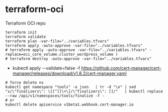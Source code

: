 # terraform-oci
Terraform OCI repo

````
terraform init
terraform validate 
terraform plan -var-file="../variables.tfvars"
terraform apply -auto-approve -var-file="../variables.tfvars"
# terraform apply -auto-approve -var-file="../variables.tfvars" -replace=oci_core_volume.cluster_wordpress_volume )
# terraform destroy -auto-approve -var-file="../variables.tfvars"
````

* kubectl apply --validate=false -f https://github.com/cert-manager/cert-manager/releases/download/v1.8.2/cert-manager.yaml


````
# force delete ns
kubectl get namespace "tools" -o json   | tr -d "\n" | sed "s/\"finalizers\": \[[^]]\+\]/\"finalizers\": []/"   | kubectl replace --raw /api/v1/namespaces/tools/finalize -f -
# or
kubectl delete apiservice v1beta1.webhook.cert-manager.io
````